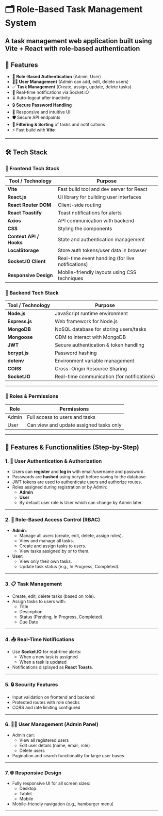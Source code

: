 # 🗂️ Role-Based Task Management System

## A task management web application built using **Vite + React** with **role-based authentication**

## 🚀 Features

- 🔐 **Role-Based Authentication** (Admin, User)
- 🧑‍💼 **User Management** (Admin can add, edit, delete users)
- ✅ **Task Management** (Create, assign, update, delete tasks)
- 📢 Real-time notifications via Socket.IO
- ⏳ Auto-logout after inactivity
- 🔒 **Secure Password Handling**
- 🧠 Responsive and intuitive UI
- 🛡️ Secure API endpoints
- 📁 **Filtering & Sorting** of tasks and notifications
- ⚡ Fast build with **Vite**

---

## 🛠️ Tech Stack

### 🎨 Frontend Tech Stack

| Tool / Technology       | Purpose                                           |
| ----------------------- | ------------------------------------------------- |
| **Vite**                | Fast build tool and dev server for React          |
| **React.js**            | UI library for building user interfaces           |
| **React Router DOM**    | Client-side routing                               |
| **React Toastify**      | Toast notifications for alerts                    |
| **Axios**               | API communication with backend                    |
| **CSS**                 | Styling the components                            |
| **Context API / Hooks** | State and authentication management               |
| **LocalStorage**        | Store auth tokens/user data in browser            |
| **Socket.IO Client**    | Real-time event handling (for live notifications) |
| **Responsive Design**   | Mobile-friendly layouts using CSS techniques      |

### 🧰 Backend Tech Stack

| Tool / Technology | Purpose                                     |
| ----------------- | ------------------------------------------- |
| **Node.js**       | JavaScript runtime environment              |
| **Express.js**    | Web framework for Node.js                   |
| **MongoDB**       | NoSQL database for storing users/tasks      |
| **Mongoose**      | ODM to interact with MongoDB                |
| **JWT**           | Secure authentication & token handling      |
| **bcrypt.js**     | Password hashing                            |
| **dotenv**        | Environment variable management             |
| **CORS**          | Cross-Origin Resource Sharing               |
| **Socket.IO**     | Real-time communication (for notifications) |

---


### 🔐 Roles & Permissions

| Role  | Permissions                             |
| ----- | --------------------------------------- |
| Admin | Full access to users and tasks          |
| User  | Can view and update assigned tasks only |

---

## 📌 Features & Functionalities (Step-by-Step)


### 1. 🔐 User Authentication & Authorization

- Users can **register** and **log in** with email/username and password.
- Passwords are **hashed** using bcrypt before saving to the database.
- JWT tokens are used to authenticate users and authorize routes.
- Roles assigned during registration or by Admin:
  - **Admin**
  - **User**
  - By default user role is User which can change by Admin later.

---

### 2. 👥 Role-Based Access Control (RBAC)

- **Admin**:
  - Manage all users (create, edit, delete, assign roles).
  - View and manage all tasks.
  - Create and assign tasks to users.
  - View tasks assigned by or to them.
- **User**:
  - View only their own tasks.
  - Update task status (e.g., In Progress, Completed).

---

### 3. 📋 Task Management

- Create, edit, delete tasks (based on role).
- Assign tasks to users with:
  - Title
  - Description
  - Status (Pending, In Progress, Completed)
  - Due Date

---

### 4. 📤 Real-Time Notifications

- Use **Socket.IO** for real-time alerts:
  - When a new task is assigned
  - When a task is updated
- Notifications displayed as **React Toasts**.

---

### 5. 🔒 Security Features

- Input validation on frontend and backend
- Protected routes with role checks
- CORS and rate limiting configured

---

### 6. 🧑‍💼 User Management (Admin Panel)

- Admin can:
  - View all registered users
  - Edit user details (name, email, role)
  - Delete users
- Pagination and search functionality for large user bases.

---

### 7. 🌐 Responsive Design

- Fully responsive UI for all screen sizes:
  - Desktop
  - Tablet
  - Mobile
- Mobile-friendly navigation (e.g., hamburger menu)

---
